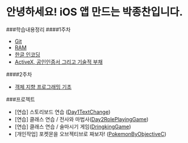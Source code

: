 # 안녕하세요! iOS 앱 만드는 박종찬입니다.

###학습내용정리
####1주차
- [Git](learning/AboutGit.md)
- [RAM](learning/RAM.md)
- [한글 인코딩](learning/EncodingHangeul.md)
- [ActiveX, 공인인증서 그리고 기술적 부채](learning/ActiveX&TechnicalDept.md)

####2주차
- [객체 지향 프로그래밍 기초](https://github.com/draupnir45/i.jongchan.park/blob/master/learning/Object-Oriented%20Programming.md)

###프로젝트
- [연습] 스토리보드 연습 ([Day1TextChange](https://github.com/draupnir45/i.jongchan.park/tree/master/projects/Day1TextChange))
- [연습] 클래스 연습 / 전사와 마법사([Day2RolePlayingGame](https://github.com/draupnir45/i.jongchan.park/tree/master/projects/Day2RolePlayingGame))
- [연습] 클래스 연습 / 술마시기 게임([DringkingGame](https://github.com/draupnir45/i.jongchan.park/tree/master/projects/DringkingGame))
- [개인작업] 포켓몬을 오브젝티브로 짜보자! ([PokemonByObjectiveC](https://github.com/draupnir45/i.jongchan.park/tree/master/projects/PokemonByObjectiveC))

